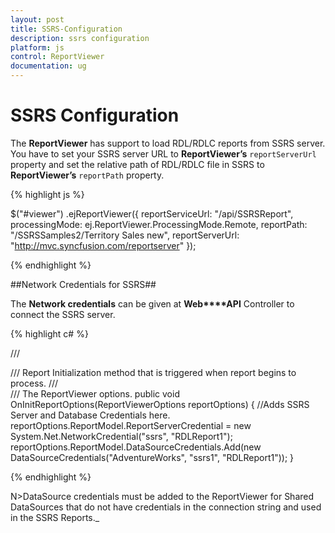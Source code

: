 ```yaml
---
layout: post
title: SSRS-Configuration
description: ssrs configuration
platform: js
control: ReportViewer
documentation: ug
---
```


# SSRS Configuration

The **ReportViewer** has support to load RDL/RDLC reports from SSRS server. You have to set your SSRS server URL to **ReportViewer’s** `reportServerUrl` property and set the relative path of RDL/RDLC file in SSRS to **ReportViewer’s** `reportPath` property. 

{% highlight js %}



$("#viewer")
    .ejReportViewer({
        reportServiceUrl: "/api/SSRSReport",
        processingMode: ej.ReportViewer.ProcessingMode.Remote,
        reportPath: "/SSRSSamples2/Territory Sales new",
        reportServerUrl: "http://mvc.syncfusion.com/reportserver"
    });


{% endhighlight %}



##Network Credentials for SSRS##

The **Network credentials** can be given at **Web****API** Controller to connect the SSRS server.

{% highlight c# %}


/// <summary>
/// Report Initialization method that is triggered when report begins to process.
/// </summary>
/// <param name="reportOptions">The ReportViewer options.</param>
public void OnInitReportOptions(ReportViewerOptions reportOptions)
{
    //Adds SSRS Server and Database Credentials here.
    reportOptions.ReportModel.ReportServerCredential = new System.Net.NetworkCredential("ssrs", "RDLReport1");
    reportOptions.ReportModel.DataSourceCredentials.Add(new DataSourceCredentials("AdventureWorks", "ssrs1", "RDLReport1"));
}


{% endhighlight %}



N>DataSource credentials must be added to the ReportViewer for Shared DataSources that do not have credentials in the connection string and used in the SSRS Reports._



